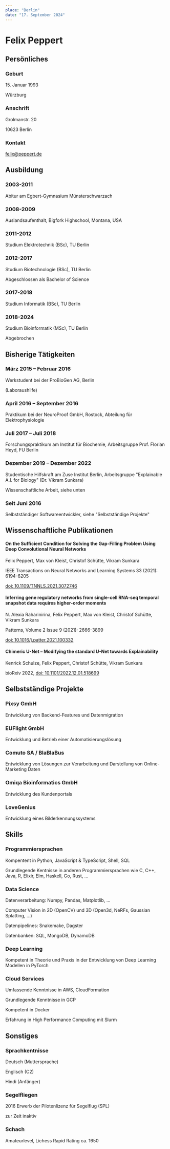 ```yaml
---
place: "Berlin"
date: "17. September 2024"
---
```


# Felix Peppert

## Persönliches

### Geburt

15\. Januar 1993

Würzburg

### Anschrift

Grolmanstr. 20

10623 Berlin

### Kontakt

[felix@peppert.de](mailto:felix@peppert.de)

## Ausbildung

### 2003-2011

Abitur am Egbert-Gymnasium Münsterschwarzach

### 2008-2009

Auslandsaufenthalt, Bigfork Highschool, Montana, USA

### 2011-2012

Studium Elektrotechnik (BSc), TU Berlin

### 2012-2017

Studium Biotechnologie (BSc), TU Berlin

Abgeschlossen als Bachelor of Science

### 2017-2018

Studium Informatik (BSc), TU Berlin

### 2018-2024

Studium Bioinformatik (MSc), TU Berlin

Abgebrochen

## Bisherige Tätigkeiten

### März 2015 – Februar 2016

Werkstudent bei der ProBioGen AG, Berlin

(Laboraushilfe)

### April 2016 – September 2016

Praktikum bei der NeuroProof GmbH, Rostock, Abteilung für Elektrophysiologie

### Juli 2017 – Juli 2018

Forschungspraktikum am Institut für Biochemie, Arbeitsgruppe Prof. Florian Heyd,
FU Berlin

### Dezember 2019 – Dezember 2022

Studentische Hilfskraft am Zuse Institut Berlin, Arbeitsgruppe "Explainable A.I.
for Biology" (Dr. Vikram Sunkara)

Wissenschaftliche Arbeit, siehe unten

### Seit Juni 2016

Selbstständiger Softwareentwickler, siehe "Selbstständige Projekte"

## Wissenschaftliche Publikationen

#### On the Sufficient Condition for Solving the Gap-Filling Problem Using Deep Convolutional Neural Networks

Felix Peppert, Max von Kleist, Christof Schütte, Vikram Sunkara

IEEE Transactions on Neural Networks and Learning Systems 33 (2021): 6194-6205

[doi: 10.1109/TNNLS.2021.3072746](https://doi.org/10.1109/TNNLS.2021.3072746)

#### Inferring gene regulatory networks from single-cell RNA-seq temporal snapshot data requires higher-order moments

N. Alexia Raharinirina, Felix Peppert, Max von Kleist, Christof Schütte, Vikram
Sunkara

Patterns, Volume 2 Issue 9 (2021): 2666-3899

[doi: 10.1016/j.patter.2021.100332](https://doi.org/10.1016/j.patter.2021.100332)

#### Chimeric U-Net – Modifying the standard U-Net towards Explainability

Kenrick Schulze, Felix Peppert, Christof Schütte, Vikram Sunkara

bioRxiv 2022,
[doi: 10.1101/2022.12.01.518699](https://doi.org/10.1101/2022.12.01.518699)

## Selbstständige Projekte

### Pixsy GmbH

Entwicklung von Backend-Features und Datenmigration

### EUFlight GmbH

Entwicklung und Betrieb einer Automatisierungslösung

### Comuto SA / BlaBlaBus

Entwicklung von Lösungen zur Verarbeitung und Darstellung von Online-Marketing
Daten

### Omiqa Bioinformatics GmbH

Entwicklung des Kundenportals

### LoveGenius

Entwicklung eines Bilderkennungssystems

## Skills

### Programmiersprachen

Kompentent in Python, JavaScript & TypeScript, Shell, SQL

Grundlegende Kentnisse in anderen Programmiersprachen wie C, C++, Java, R,
Elixir, Elm, Haskell, Go, Rust, ...

### Data Science

Datenverarbeitung: Numpy, Pandas, Matplotlib, ...

Computer Vision in 2D (OpenCV) und 3D (Open3d, NeRFs, Gaussian Splatting, ...)

Datenpipelines: Snakemake, Dagster

Datenbanken: SQL, MongoDB, DynamoDB

### Deep Learning

Kompetent in Theorie und Praxis in der Entwicklung von Deep Learning Modellen in
PyTorch

### Cloud Services

Umfassende Kenntnisse in AWS, CloudFormation

Grundlegende Kenntnisse in GCP

Kompetent in Docker

Erfahrung in High Performance Computing mit Slurm

## Sonstiges

### Sprachkentnisse

Deutsch (Muttersprache)

Englisch (C2)

Hindi (Anfänger)

### Segelfliegen

2016 Erwerb der Pilotenlizenz für Segelflug (SPL)

zur Zeit inaktiv

### Schach

Amateurlevel, Lichess Rapid Rating ca. 1650
